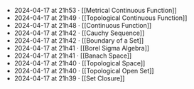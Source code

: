 - 2024-04-17 at 21h53 · [[Metrical Continuous Function]]
- 2024-04-17 at 21h49 · [[Topological Continuous Function]]
- 2024-04-17 at 21h48 · [[Continuous Function]]
- 2024-04-17 at 21h42 · [[Cauchy Sequence]]
- 2024-04-17 at 21h42 · [[Boundary of a Set]]
- 2024-04-17 at 21h41 · [[Borel Sigma Algebra]]
- 2024-04-17 at 21h41 · [[Banach Space]]
- 2024-04-17 at 21h40 · [[Topological Space]]
- 2024-04-17 at 21h40 · [[Topological Open Set]]
- 2024-04-17 at 21h39 · [[Set Closure]]
